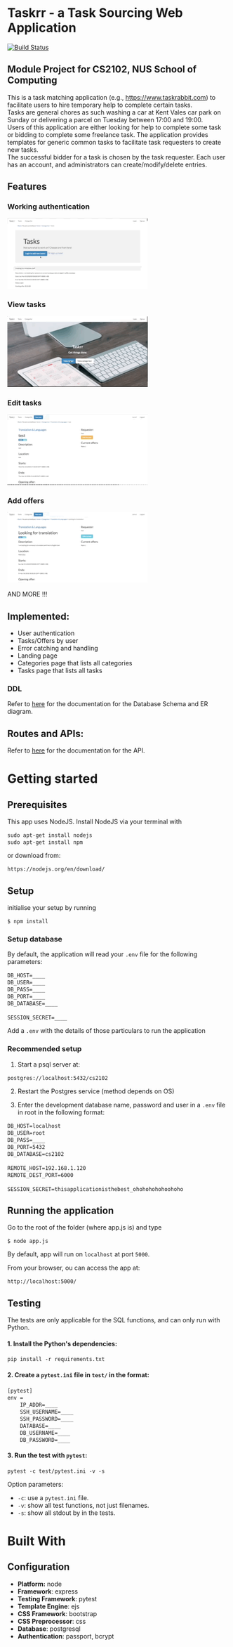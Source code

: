 # Taskrr - a Task Sourcing Web Application
[![Build Status](https://semaphoreci.com/api/v1/karrui/taskrr-3/branches/master/badge.svg)](https://semaphoreci.com/karrui/taskrr-3)

## Module Project for CS2102, NUS School of Computing
This is a task matching application (e.g., https://www.taskrabbit.com) to facilitate users to hire temporary help to complete certain tasks.  
Tasks are general chores as such washing a car at Kent Vales car park on Sunday or delivering a parcel on Tuesday between 17:00 and 19:00.  
Users of this application are either looking for help to complete some task or bidding to complete some freelance task.
The application provides templates for generic common tasks to facilitate task requesters to create new tasks.  
The successful bidder for a task is chosen by the task requester.
Each user has an account, and administrators can create/modify/delete entries.

## Features
### Working authentication
![](./docs/images/profile_tasks.gif)

### View tasks
![](./docs/images/tasks_demo.gif)

### Edit tasks
![](./docs/images/edit_tasks.gif)

### Add offers
![](./docs/images/edit_offers.gif)


AND MORE !!!

## Implemented:
* User authentication
* Tasks/Offers by user
* Error catching and handling
* Landing page
* Categories page that lists all categories
* Tasks page that lists all tasks

### DDL
Refer to [here](./docs/sql.md) for the documentation for the Database Schema and ER diagram.

## Routes and APIs:
Refer to [here](./docs/api.md) for the documentation for the API.


# Getting started
## Prerequisites
This app uses NodeJS. Install NodeJS via your terminal with

```
sudo apt-get install nodejs
sudo apt-get install npm
```
or download from:

```
https://nodejs.org/en/download/
```

## Setup

initialise your setup by running

```
$ npm install
```

### Setup database
By default, the application will read your `.env` file for the following parameters:

```
DB_HOST=____
DB_USER=____
DB_PASS=____
DB_PORT=____
DB_DATABASE=____

SESSION_SECRET=____
```

Add a `.env` with the details of those particulars to run the application

### Recommended setup

1. Start a psql server at:
```
postgres://localhost:5432/cs2102
```

2. Restart the Postgres service (method depends on OS)


3. Enter the development database name, password and user in a `.env` file in root in the following format:

```
DB_HOST=localhost
DB_USER=root
DB_PASS=____
DB_PORT=5432
DB_DATABASE=cs2102

REMOTE_HOST=192.168.1.120
REMOTE_DEST_PORT=6000

SESSION_SECRET=thisapplicationisthebest_ohohohohohoohoho
```
## Running the application
Go to the root of the folder (where app.js is) and type
```
$ node app.js
```
By default, app will run on `localhost` at port `5000`.

From your browser, ou can access the app at:
```
http://localhost:5000/
```

## Testing
The tests are only applicable for the SQL functions, and can only run with Python.

#### 1. Install the Python's dependencies:
```
pip install -r requirements.txt
```

#### 2. Create a `pytest.ini` file in `test/` in the format:

```
[pytest]
env =
    IP_ADDR=____
    SSH_USERNAME=____
    SSH_PASSWORD=____
    DATABASE=____
    DB_USERNAME=____
    DB_PASSWORD=____
```

#### 3. Run the test with `pytest`:

```
pytest -c test/pytest.ini -v -s
```
Option parameters:
- `-c`: use a `pytest.ini` file.
- `-v`: show all test functions, not just filenames.
- `-s`: show all stdout by in the tests.

# Built With
## Configuration
- **Platform:** node
- **Framework**: express
- **Testing Framework**: pytest
- **Template Engine**: ejs
- **CSS Framework**: bootstrap
- **CSS Preprocessor**: css
- **Database**: postgresql
- **Authentication**: passport, bcrypt
